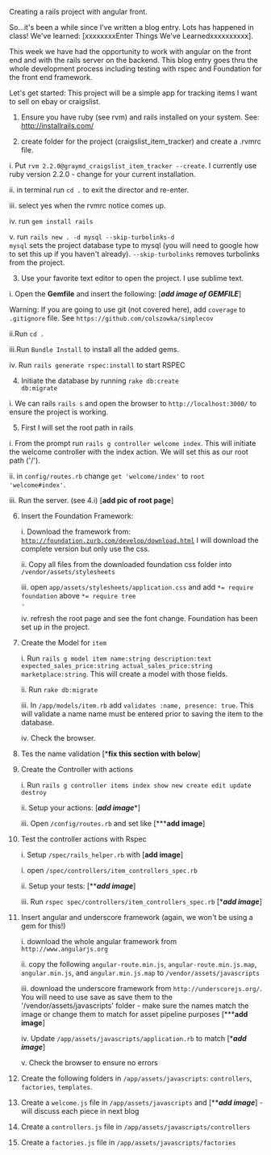 Creating a rails project with angular front.

So...it's been a while since I've written a blog entry.  Lots has happened in class!  We've learned: [xxxxxxxxEnter Things We've Learnedxxxxxxxxxx].

This week we have had the opportunity to work with angular on the front end and with the rails server on the backend.  This blog entry goes thru the whole development process including testing with rspec and Foundation for the front end framework.

Let's get started:
This project will be a simple app for tracking items I want to sell on ebay or craigslist.

1. Ensure you have ruby (see rvm) and rails installed on your system.  See: http://installrails.com/

2. create folder for the project (craigslist_item_tracker) and create a .rvmrc file.

  i. Put `rvm 2.2.0@graymd_craigslist_item_tracker --create`. I currently use ruby version 2.2.0 - change for your current installation.

  ii. in terminal run <code>cd .</code> to exit the director and re-enter.

  iii. select yes when the rvmrc notice comes up.

  iv. run <code>gem install rails</code>

  v. run <code>rails new . -d mysql --skip-turbolinks</code><code>-d mysql</code> sets the project database type to mysql (you will need to google how to set this up if you haven't already).  <code>--skip-turbolinks</code> removes turbolinks from the project.
 
3. Use your favorite text editor to open the project.  I use sublime text.

  i. Open the **Gemfile** and insert the following: [*****add image of GEMFILE*****]
  
  Warning: If you are going to use git (not covered here), add `coverage` to `.gitignore` file.  See `https://github.com/colszowka/simplecov`
  	
  ii.Run <code>cd .</code>
  
  iii.Run <code>Bundle Install</code> to install all the added gems.
  
  iv. Run `rails generate rspec:install` to start RSPEC
  
4. Initiate the database by running <code>rake db:create db:migrate</code>
  
  i. We can rails <code>rails s</code> and open the browser to <code>http://localhost:3000/</code> to ensure the project is working.
  
5. First I will set the root path in rails
	
  i. From the prompt run `rails g controller welcome index`.  This will initiate the welcome controller with the index action.  We will set this as our root path ('/').
  
  ii. in `config/routes.rb` change `get 'welcome/index'` to `root 'welcome#index'`.
  
  iii. Run the server.  (see 4.i) [**********add pic of root page**********] 
  
6. Insert the Foundation Framework:

	i. Download the framework from: <code>http://foundation.zurb.com/develop/download.html</code>  I will download the complete version but only use the css.
	
	ii. Copy all files from the downloaded foundation css folder into `/vendor/assets/stylesheets`
	
	iii. open `app/assets/stylesheets/application.css` and add `*= require foundation` above <code>*= require tree .</code>
	
	iv. refresh the root page and see the font change.  Foundation has been set up in the project.
	
7. Create the Model for `item`
	
	i. Run `rails g model item name:string description:text expected_sales_price:string actual_sales_price:string marketplace:string`.  This will create a model with those fields.
	
	ii. Run `rake db:migrate`
	
	iii. In `/app/models/item.rb` add `validates :name, presence: true`.  This will validate a name name must be entered prior to saving the item to the database.
	
	iv. Check the browser.
	
8. Tes the name validation [***********fix this section with below**********]
	
8. Create the Controller with actions

	i. Run `rails g controller items index show new create edit update destroy`
	
	ii. Setup your actions: [*********add image**********]
	
	iii. Open `/config/routes.rb` and set like [*************add image**********]
	
9. Test the controller actions with Rspec

	i. Setup `/spec/rails_helper.rb` with [************add image************]

	i. open `/spec/controllers/item_controllers_spec.rb`
	
	ii. Setup your tests: [***********add image*********]
	
	iii. Run `rspec spec/controllers/item_controllers_spec.rb` [********add image*******]
	
10. Insert angular and underscore framework (again, we won't be using a gem for this!)
	
	i. download the whole angular framework from `http://www.angularjs.org`
	
	ii. copy the following `angular-route.min.js`, `angular-route.min.js.map`, `angular.min.js`, and `angular.min.js.map` to `/vendor/assets/javascripts`
	
	iii. download the underscore framework from `http://underscorejs.org/`.  You will need to use save as save them to the '/vendor/assets/javascripts' folder - make sure the names match the image or change them to match for asset pipeline purposes [***********add image********]
	
	iv. Update `/app/assets/javascripts/application.rb` to match [**********add image*********]
	
	v. Check the browser to ensure no errors
	
11. Create the following folders in `/app/assets/javascripts`: `controllers`, `factories`, `templates`.

12. Create a `welcome.js` file in `/app/assets/javascripts` and [*********add image*******] - will discuss each piece in next blog

13. Create a `controllers.js` file in `/app/assets/javascripts/controllers`

14. Create a `factories.js` file in `/app/assets/javascripts/factories`
	


	
	